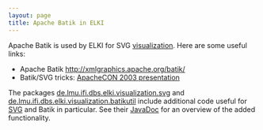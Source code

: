 ```yaml
---
layout: page
title: Apache Batik in ELKI
---
```



Apache Batik is used by ELKI for SVG [visualization](/visualization). Here are some useful links:

-   Apache Batik <http://xmlgraphics.apache.org/batik/>
-   Batik/SVG tricks: [ApacheCON 2003 presentation](http://people.apache.org/~deweese/ac2003/ApacheCON2003.pdf)

The packages [de.lmu.ifi.dbs.elki.visualization.svg](/releases/current/doc/de/lmu/ifi/dbs/elki/visualization/svg.html) and [de.lmu.ifi.dbs.elki.visualization.batikutil](./releases/current/doc/de/lmu/ifi/dbs/elki/visualization/batikutil.html) include additional code useful for [SVG](/svg) and Batik in particular. See their [JavaDoc](/javadoc) for an overview of the added functionality.
